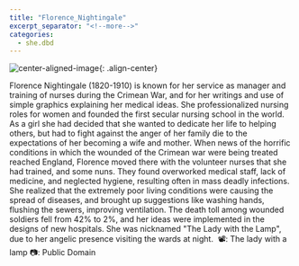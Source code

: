 ```yaml
---
title: "Florence_Nightingale"
excerpt_separator: "<!--more-->"
categories:
  - she.dbd
---
```



![center-aligned-image](https://cdn.pixabay.com/photo/2020/10/26/16/56/man-5687861_1280.png){: .align-center}

Florence Nightingale (1820-1910) is known for her service as manager and training of nurses during the Crimean War, and for her writings and use of simple graphics explaining her medical ideas. She professionalized nursing roles for women and founded the first secular nursing school in the world. As a girl she had decided that she wanted to dedicate her life to helping others, but had to fight against the anger of her family die to the expectations of her becoming a wife and mother. When news of the horrific conditions in which the wounded of the Crimean war were being treated reached England, Florence moved there with the volunteer nurses that she had trained, and some nuns. They found overworked medical staff, lack of medicine, and neglected hygiene, resulting often in mass deadly infections. She realized that the extremely poor living conditions were causing the spread of diseases, and brought up suggestions like washing hands, flushing the sewers, improving ventilation. The death toll among wounded soldiers fell from 42% to 2%, and her ideas were implemented in the designs of new hospitals. She was nicknamed "The Lady with the Lamp", due to her angelic presence visiting the wards at night.⁠
⁠
📽️: The lady with a lamp⁠
⁠📷: Public Domain⁠
